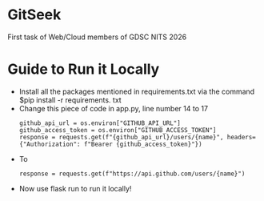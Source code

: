 # GitSeek
First task of Web/Cloud members of GDSC NITS 2026

# Guide to Run it Locally
- Install all the packages mentioned in requirements.txt via the command $pip install -r requirements. txt
- Change this piece of code in app.py, line number 14 to 17
  ```
  github_api_url = os.environ["GITHUB_API_URL"]
  github_access_token = os.environ["GITHUB_ACCESS_TOKEN"]
  response = requests.get(f"{github_api_url}/users/{name}", headers={"Authorization": f"Bearer {github_access_token}"})
  ```
- To
  ```
  response = requests.get(f"https://api.github.com/users/{name}")
  ```
- Now use flask run to run it locally!
